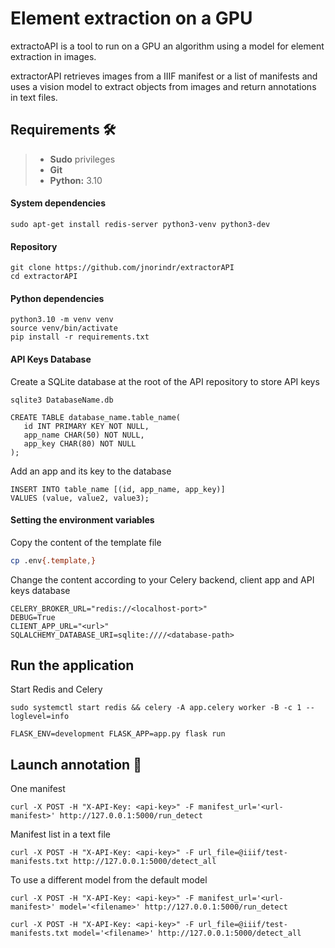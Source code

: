 # Element extraction on a GPU

extractoAPI is a tool to run on a GPU an algorithm using a model for element extraction in images.

extractorAPI retrieves images from a IIIF manifest or a list of manifests and uses a vision model to extract objects from images and return annotations in text files. 

## Requirements :hammer_and_wrench:

> - **Sudo** privileges
> - **Git**
> - **Python:** 3.10

#### System dependencies
```shell
sudo apt-get install redis-server python3-venv python3-dev
```
#### Repository
```shell
git clone https://github.com/jnorindr/extractorAPI
cd extractorAPI
```
#### Python dependencies
```shell
python3.10 -m venv venv
source venv/bin/activate
pip install -r requirements.txt
```
#### API Keys Database
Create a SQLite database at the root of the API repository to store API keys
```
sqlite3 DatabaseName.db
```
```
CREATE TABLE database_name.table_name(
   id INT PRIMARY KEY NOT NULL,
   app_name CHAR(50) NOT NULL,
   app_key CHAR(80) NOT NULL
);
```
Add an app and its key to the database
```
INSERT INTO table_name [(id, app_name, app_key)]
VALUES (value, value2, value3);
```
#### Setting the environment variables
Copy the content of the template file
```bash
cp .env{.template,}
```
Change the content according to your Celery backend, client app and API keys database
```
CELERY_BROKER_URL="redis://<localhost-port>"
DEBUG=True
CLIENT_APP_URL="<url>"
SQLALCHEMY_DATABASE_URI=sqlite:////<database-path>
```
## Run the application 
Start Redis and Celery
```shell
sudo systemctl start redis && celery -A app.celery worker -B -c 1 --loglevel=info
```
```shell
FLASK_ENV=development FLASK_APP=app.py flask run
```
## Launch annotation :rocket:
One manifest
```shell
curl -X POST -H "X-API-Key: <api-key>" -F manifest_url='<url-manifest>' http://127.0.0.1:5000/run_detect
```
Manifest list in a text file
```shell
curl -X POST -H "X-API-Key: <api-key>" -F url_file=@iiif/test-manifests.txt http://127.0.0.1:5000/detect_all
```
To use a different model from the default model
```shell
curl -X POST -H "X-API-Key: <api-key>" -F manifest_url='<url-manifest>' model='<filename>' http://127.0.0.1:5000/run_detect
```
```shell
curl -X POST -H "X-API-Key: <api-key>" -F url_file=@iiif/test-manifests.txt model='<filename>' http://127.0.0.1:5000/detect_all
```
